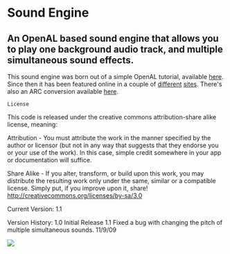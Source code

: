 # Sound Engine
## An OpenAL based sound engine that allows you to play one background audio track, and multiple simultaneous sound effects.

This sound engine was born out of a simple OpenAL tutorial, available [here](http://www.gehacktes.net/2009/03/iphone-programming-part-6-multiple-sounds-with-openal/).
Since then it has been featured online in a couple of [different](http://www.raywenderlich.com/259/audio-101-for-iphone-developers-playing-audio-programmatically) [sites](http://www.musicalgeometry.com/?p=912). There's also an ARC conversion available [here](https://github.com/kernelpanick/SoundEngine).

`License`

This code is released under the creative commons attribution-share alike license, meaning:

Attribution - You must attribute the work in the manner specified by the author or licensor 
(but not in any way that suggests that they endorse you or your use of the work).
In this case, simple credit somewhere in your app or documentation will suffice.

Share Alike - If you alter, transform, or build upon this work, you may distribute the resulting
work only under the same, similar or a compatible license.
Simply put, if you improve upon it, share!
http://creativecommons.org/licenses/by-sa/3.0

Current Version: 1.1

Version History:
1.0 Initial Release
1.1 Fixed a bug with changing the pitch of multiple simultaneous sounds. 11/9/09

![](https://raw.github.com/alexrestrepo/SoundEngine/master/screen.png)